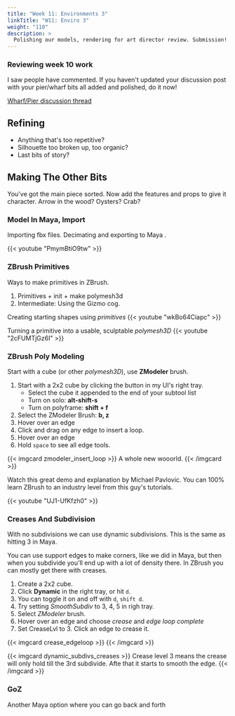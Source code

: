 ```yaml
---
title: "Week 11: Environments 3"
linkTitle: "W11: Enviro 3"
weight: "110"
description: >
  Polishing our models, rendering for art director review. Submission!
---
```


### Reviewing week 10 work

I saw people have commented. If you haven't updated your discussion post with your pier/wharf bits all added and polished, do it now!

[Wharf/Pier discussion thread](https://laureate-au.blackboard.com/webapps/discussionboard/do/message?action=list_messages&course_id=_89547_1&nav=discussion_board_entry&conf_id=_152757_1&forum_id=_866562_1&message_id=_2100668_1)

## Refining

* Anything that's too repetitive?
* Silhouette too broken up, too organic?
* Last bits of story?


## Making The Other Bits
You've got the main piece sorted. Now add the features and props to give it character. Arrow in the wood? Oysters? Crab?

### Model In Maya, Import

Importing fbx files.
Decimating and exporting to Maya .

{{< youtube "PmymBtiO9tw" >}}

### ZBrush Primitives

Ways to make primitives in ZBrush.
1. Primitives + init + make polymesh3d
4. Intermediate: Using the Gizmo cog.

Creating starting shapes using _primitives_
{{< youtube "wkBo64Ciapc" >}}

Turning a primitive into a usable, sculptable _polymesh3D_
{{< youtube "2cFUMTjGz6I" >}}

### ZBrush Poly Modeling 

Start with a cube (or other _polymesh3D_), use **ZModeler** brush.

1. Start with a 2x2 cube by clicking the button in my UI's right tray.
   * Select the cube it appended to the end of your subtool list
   * Turn on solo: **alt-shift-s**
   * Turn on polyframe: **shift + f**
2. Select the ZModeler Brush: **b, z**
3. Hover over an edge
5. Click and drag on any edge to insert a loop.
4. Hover over an edge
5. Hold `space` to see all edge tools. 

{{< imgcard zmodeler_insert_loop >}}
A whole new wooorld.
{{< /imgcard >}}

Watch this great demo and explanation by Michael Pavlovic. You can 100% learn ZBrush to an industry level from this guy's tutorials.

{{< youtube "UJ1-UfKfzh0" >}}

### Creases And Subdivision

With no subdivisions we can use dynamic subdivisions. This is the same as hitting 3 in Maya.

You can use support edges to make corners, like we did in Maya, but then when you subdivide you'll end up with a lot of density there. In ZBrush you can mostly get there with creases.

1. Create a 2x2 cube.
2. Click **Dynamic** in the right tray, or hit `d`.
3. You can toggle it on and off with `d`, `shift d`. 
4. Try setting _SmoothSubdiv_ to 3, 4, 5 in righ tray.
2. Select _ZModeler_ brush.
3. Hover over an edge and choose _crease_ and _edge loop complete_
4. Set CreaseLvl to 3. Click an edge to crease it. 

{{< imgcard crease_edgeloop >}}
{{< /imgcard >}}

{{< imgcard dynamic_subdivs_creases >}}
Crease level 3 means the crease will only hold till the 3rd subdivide. Afte that it starts to smooth the edge.
{{< /imgcard >}}


### GoZ

Another Maya option where you can go back and forth

